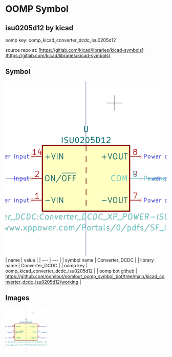 # OOMP Symbol  
## isu0205d12  by kicad  
  
oomp key: oomp_kicad_converter_dcdc_isu0205d12  
  
source repo at: [https://gitlab.com/kicad/libraries/kicad-symbols](https://gitlab.com/kicad/libraries/kicad-symbols)  
## Symbol  
  
[![working.png](working_600.png)](working.png)  
| name | value | 
| --- | --- | 
| symbol name | Converter_DCDC | 
| library name | Converter_DCDC | 
| oomp key | oomp_kicad_converter_dcdc_isu0205d12 | 
| oomp bot github | https://github.com/oomlout/oomlout_oomp_symbol_bot/tree/main/kicad_converter_dcdc_isu0205d12/working | 
## Images  
  
[![working.png](working_140.png)](working.png)  
